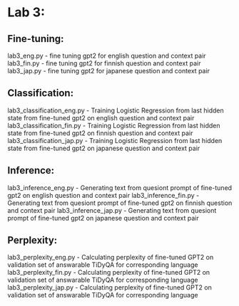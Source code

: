 # Lab 3:


## Fine-tuning: 

lab3_eng.py - fine tuning gpt2 for english question and context pair
lab3_fin.py - fine tuning gpt2 for finnish question and context pair
lab3_jap.py - fine tuning gpt2 for japanese question and context pair


## Classification: 

lab3_classification_eng.py - Training Logistic Regression from last hidden state from fine-tuned gpt2 on english question and context pair
lab3_classification_fin.py - Training Logistic Regression from last hidden state from fine-tuned gpt2 on finnish question and context pair
lab3_classification_jap.py - Training Logistic Regression from last hidden state from fine-tuned gpt2 on japanese question and context pair

## Inference: 

lab3_inference_eng.py - Generating text from quesiont prompt of fine-tuned gpt2 on english question and context pair
lab3_inference_fin.py - Generating text from quesiont prompt of fine-tuned gpt2 on finnish question and context pair
lab3_inference_jap.py - Generating text from quesiont prompt of fine-tuned gpt2 on japanese question and context pair


## Perplexity: 

lab3_perplexity_eng.py - Calculating perplexity of fine-tuned GPT2 on validation set of answarable TiDyQA for corresponding language
lab3_perplexity_fin.py - Calculating perplexity of fine-tuned GPT2 on validation set of answarable TiDyQA for corresponding language
lab3_perplexity_jap.py - Calculating perplexity of fine-tuned GPT2 on validation set of answarable TiDyQA for corresponding language